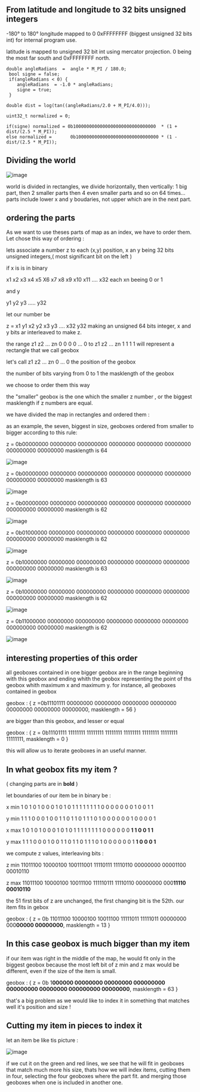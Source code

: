 ## From latitude and longitude to 32 bits unsigned integers
-180° to 180° longitude mapped to 0 0xFFFFFFFF (biggest unsigned 32 bits int) for internal program use.
 
latitude is mapped to unsigned 32 bit int using mercator projection.
0 being the most far south and 0xFFFFFFFF north.
    
    double angleRadians  =  angle * M_PI / 180.0;
     bool signe = false;
     if(angleRadians < 0) {
        angleRadians  = -1.0 * angleRadians;
        signe = true;
     }
    
    double dist = log(tan((angleRadians/2.0 + M_PI/4.0)));
    
    uint32_t normalized = 0;
    
    if(signe) normalized = 0b1000000000000000000000000000000  * (1 + dist/(2.5 * M_PI));
    else normalized =       0b1000000000000000000000000000000 * (1 - dist/(2.5 * M_PI));


## Dividing the world
![image](world.jpg)

world is divided in rectangles, we divide horizontally, then vertically:
1 big part, then 2 smaller parts then 4 even smaller parts and so on 64 times... parts include lower x and y boudaries, not upper which are in the next part.
## ordering the parts
As we want to use theses parts of map as an index, we have to order them. Let chose this way of ordering :

lets associate a number z to each (x,y) position, x an y being 32 bits unsigned integers,( most significant bit on the left )

if x is is in binary

x1 x2 x3 x4 x5 X6 x7 x8 x9 x10 x11  .... x32 each xn beeing 0 or 1

and y

y1 y2 y3 ..... y32

let our number be

z = x1 y1 x2 y2 x3 y3 .... x32 y32 making an unsigned 64 bits integer, x and y bits ar interleaved to make z.

the range  z1 z2 ... zn 0 0 0 0 ... 0 to z1 z2 ... zn 1 1 1 1 will represent a rectangle that we call geobox

let's call z1 z2 ... zn 0 ... 0 the position of the geobox

the number of bits varying from 0 to 1 the masklength of the geobox

we choose to order them this way

the "smaller" geobox is the one which the smaller z number , or the biggest masklength if z numbers  are equal.

we have divided the map in rectangles and ordered them :

as an example, the seven, biggest in size, geoboxes ordered from smaller to bigger according to this rule:



z = 0b00000000 00000000 000000000 00000000 00000000 00000000 000000000 00000000
masklength is 64

![image](world1.jpg)

z = 0b00000000 00000000 000000000 00000000 00000000 00000000 000000000 00000000
masklength is 63

![image](world2.jpg)

z = 0b00000000 00000000 000000000 00000000 00000000 00000000 000000000 00000000
masklength is 62

![image](world4.jpg)

z = 0b01000000 00000000 000000000 00000000 00000000 00000000 000000000 00000000
masklength is 62

![image](world3.jpg)

z = 0b10000000 00000000 000000000 00000000 00000000 00000000 000000000 00000000
masklength is 63

![image](world5.jpg)

z = 0b10000000 00000000 000000000 00000000 00000000 00000000 000000000 00000000
masklength is 62

![image](world7.jpg)

z = 0b11000000 00000000 000000000 00000000 00000000 00000000 000000000 00000000
masklength is 62

![image](world6.jpg)

## interesting properties of this order
all geoboxes contained in one bigger geobox are in the range beginning with this geobox and ending whith the geobox representing the point of ths geobox whith maximum x and maximum y. for instance, all geoboxes contained in geobox

geobox : { z =0b11101111 00000000 00000000 00000000 00000000 00000000 00000000 00000000, masklength = 56 }

are bigger than this geobox, and lesser or equal

geobox : { z = 0b11101111 11111111 11111111 11111111 11111111 11111111 11111111 11111111, masklength = 0 }

this will allow us to iterate geoboxes in an useful manner.

## In what geobox fits my item ?

( changing parts are in **bold** )

let boundaries of our item be in binary be :

x min  1 0 1 0 1 0 0 0 1 0 1 0 1 1 1 1 1 1 1 1 0 0 0 0 0 0 0 1 0 0 1 1 

y min   1 1 1 0 0 0 1 0 0 1 1 0 1 1 0 1 1 1 0 1 0 0 0 0 0 0 1 0 0 0 0 1

x max  1 0 1 0 1 0 0 0 1 0 1 0 1 1 1 1 1 1 1 1 0 0 0 0 0 0 **1 1 0 0 1 1**

y max   1 1 1 0 0 0 1 0 0 1 1 0 1 1 0 1 1 1 0 1 0 0 0 0 0 0 1 **1 0 0 0 1**

we compute z values, interleaving bits :

z min  11011100 10000100 100111001 11110111 11110110 00000000 00001100 00010110

z max  11011100 10000100 10011100 111110111 11110110 00000000 000**11110 00010110**

the 51 first bits of z are unchanged, the first changing bit is the 52th. our item fits in gebox

geobox : { z = 0b 11011100 10000100 10011100 11111011 11111011 00000000 000**00000 00000000**, masklength = 13 }


## In this case geobox is much bigger than my item

if our item was right in the middle of the map, he would fit only in the biggest geobox because the most left bit of z min and z max would be different, even if the size of the item is small.

geobox : { z = 0b 1**000000 00000000 00000000 000000000 000000000 00000000 000000000 00000000**, masklength = 63 }

that's a big problem as we would like to index it in something that matches well it's position and size !

## Cutting my item in pieces to index it

let an item be like tis picture :

![image](item.jpg)

if we cut it on the green and red lines, we see that he will fit in geoboxes that match much more his size, thats how we will index items, cutting them in four, selecting the four geoboxes where the part fit. and merging those geoboxes when one is included in another one.

